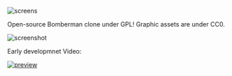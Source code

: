 ![screens](https://github.com/drummyfish/bombman/blob/master/resources/logo.png?raw=true)

Open-source Bomberman clone under GPL! Graphic assets are under CC0.

![screenshot](http://i.imgur.com/3xbgAPM.png)

Early developmnet Video:

[![preview](http://img.youtube.com/vi/N1pGgX_rFOQ/0.jpg)](http://www.youtube.com/watch?v=N1pGgX_rFOQ "preview")
